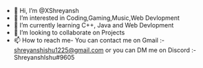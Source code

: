 - 👋 Hi, I’m @XShreyansh
- 👀 I’m interested in Coding,Gaming,Music,Web Devlopment
- 🌱 I’m currently learning C++, Java and Web Devlopment
- 💞️ I’m looking to collaborate on Projects
- 📫 How to reach me- You can contact me on Gmail :- shreyanshishu1225@gmail.com or you can DM me on Discord :- ShreyanshIshu#9605

<!---
XShreyansh/XShreyansh is a ✨ special ✨ repository because its `README.md` (this file) appears on your GitHub profile.
You can click the Preview link to take a look at your changes.
--->
